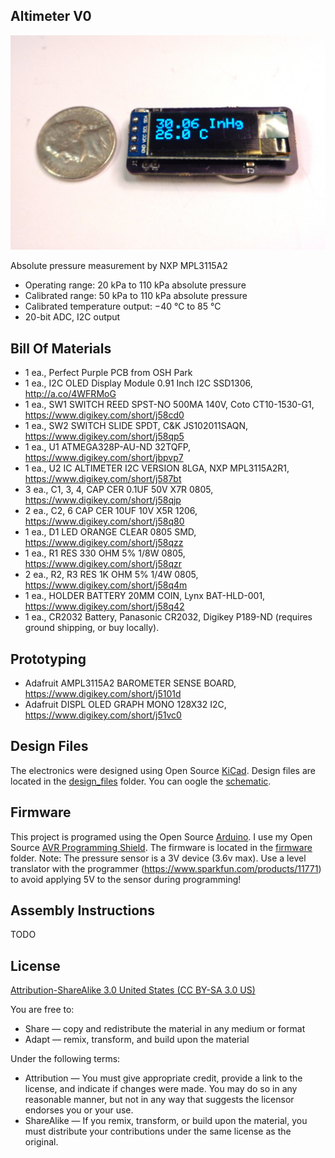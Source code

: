 Altimeter V0
------------

![progject](images/Altimeter.JPG) 

Absolute pressure measurement by NXP MPL3115A2

- Operating range: 20 kPa to 110 kPa absolute pressure
- Calibrated range: 50 kPa to 110 kPa absolute pressure
- Calibrated temperature output: −40 °C to 85 °C
- 20-bit ADC, I2C output


Bill Of Materials
-----------------

- 1 ea., Perfect Purple PCB from OSH Park
- 1 ea., I2C OLED Display Module 0.91 Inch I2C SSD1306, http://a.co/4WFRMoG
- 1 ea., SW1 SWITCH REED SPST-NO 500MA 140V, Coto CT10-1530-G1, https://www.digikey.com/short/j58cd0
- 1 ea., SW2 SWITCH SLIDE SPDT, C&K JS102011SAQN, https://www.digikey.com/short/j58qp5
- 1 ea., U1 ATMEGA328P-AU-ND 32TQFP, https://www.digikey.com/short/jbpvp7
- 1 ea., U2 IC ALTIMETER I2C VERSION 8LGA, NXP MPL3115A2R1, https://www.digikey.com/short/j587bt
- 3 ea., C1, 3, 4, CAP CER 0.1UF 50V X7R 0805, https://www.digikey.com/short/j58qjp
- 2 ea., C2, 6 CAP CER 10UF 10V X5R 1206, https://www.digikey.com/short/j58q80
- 1 ea., D1 LED ORANGE CLEAR 0805 SMD, https://www.digikey.com/short/j58qzz
- 1 ea., R1 RES 330 OHM 5% 1/8W 0805, https://www.digikey.com/short/j58qzr
- 2 ea., R2, R3 RES 1K OHM 5% 1/4W 0805, https://www.digikey.com/short/j58q4m
- 1 ea., HOLDER BATTERY 20MM COIN, Lynx BAT-HLD-001, https://www.digikey.com/short/j58q42
- 1 ea., CR2032 Battery, Panasonic CR2032, Digikey P189-ND (requires ground shipping, or buy locally).


Prototyping
-----------

- Adafruit AMPL3115A2 BAROMETER SENSE BOARD, https://www.digikey.com/short/j5101d
- Adafruit DISPL OLED GRAPH MONO 128X32 I2C, https://www.digikey.com/short/j51vc0

Design Files
------------
The electronics were designed using Open Source [KiCad](http://kicad-pcb.org/). Design files are located in the [design_files](design_files/) folder.  You can oogle the [schematic](docs/schematic.pdf).

Firmware
--------
This project is programed using the Open Source [Arduino](https://www.arduino.cc/). I use my Open Source [AVR Programming Shield](https://www.tindie.com/products/MakersBox/yet-another-programming-shield/). The firmware is located in the [firmware](firmware/) folder.
Note: The pressure sensor is a 3V device (3.6v max).  Use a level translator with the programmer (https://www.sparkfun.com/products/11771) to avoid applying 5V to the sensor during programming!

Assembly Instructions
---------------------
TODO

License
-------
[Attribution-ShareAlike 3.0 United States (CC BY-SA 3.0 US)](https://creativecommons.org/licenses/by-sa/3.0/us/)

You are free to:

- Share — copy and redistribute the material in any medium or format
- Adapt — remix, transform, and build upon the material

Under the following terms:

- Attribution — You must give appropriate credit, provide a link to the license, and indicate if changes were made. You may do so in any reasonable manner, but not in any way that suggests the licensor endorses you or your use.
- ShareAlike — If you remix, transform, or build upon the material, you must distribute your contributions under the same license as the original.
